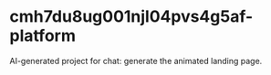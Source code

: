 # cmh7du8ug001njl04pvs4g5af-platform
AI-generated project for chat: generate the animated landing page.
